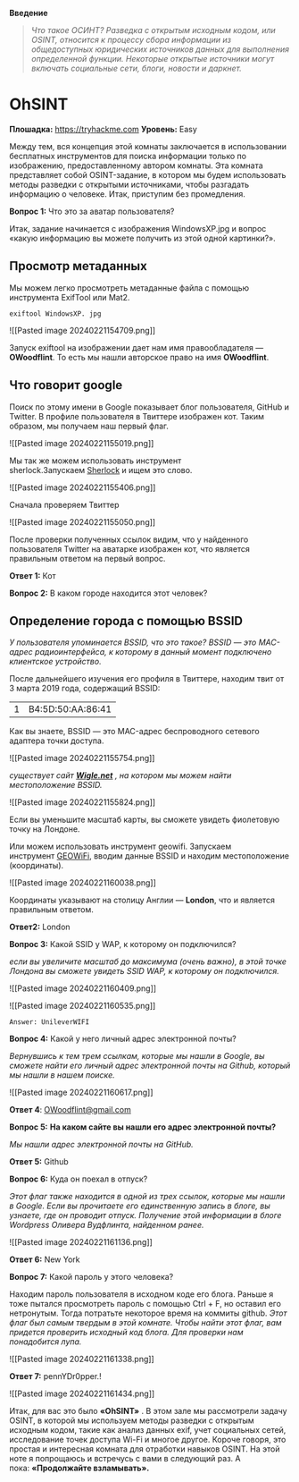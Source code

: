 
**Введение** 

>_Что такое ОСИНТ? Разведка с открытым исходным кодом, или OSINT, относится к процессу сбора информации из общедоступных юридических источников данных для выполнения определенной функции. Некоторые открытые источники могут включать социальные сети, блоги, новости и даркнет._


# OhSINT

**Плошадка:** https://tryhackme.com
**Уровень:** Easy

Между тем, вся концепция этой комнаты заключается в использовании бесплатных инструментов для поиска информации только по изображению, предоставленному автором комнаты. Эта комната представляет собой OSINT-задание, в котором мы будем использовать методы разведки с открытыми источниками, чтобы разгадать информацию о человеке. Итак, приступим без промедления.

**Вопрос 1:** Что это за аватар пользователя?

Итак, задание начинается с изображения WindowsXP.jpg и вопрос «какую информацию вы можете получить из этой одной картинки?».

## Просмотр метаданных

Мы можем легко просмотреть метаданные файла с помощью инструмента ExifTool или Mat2.

```
exiftool WindowsXP. jpg
```

![[Pasted image 20240221154709.png]]

Запуск exiftool на изображении дает нам имя правообладателя — **OWoodflint**. То есть мы нашли авторское право на имя **OWoodflint**.

## Что говорит google

Поиск по этому имени в Google показывает блог пользователя, GitHub и Twitter. В профиле пользователя в Твиттере изображен кот. Таким образом, мы получаем наш первый флаг.

![[Pasted image 20240221155019.png]]

Мы так же можем использовать инструмент sherlock.Запускаем [Sherlock](https://spy-soft.net/sherlock-kali-linux/) и ищем это слово.

![[Pasted image 20240221155406.png]]

Сначала проверяем Твиттер

![[Pasted image 20240221155050.png]]

После проверки полученных ссылок видим, что у найденного пользователя Twitter на аватарке изображен кот, что является правильным ответом на первый вопрос.

**Ответ 1:** Кот

**Вопрос 2:** В каком городе находится этот человек?

## Определение города с помощью BSSID

_У пользователя упоминается BSSID, что это такое? BSSID — это MAC-адрес радиоинтерфейса, к которому в данный момент подключено клиентское устройство._

После дальнейшего изучения его профиля в Твиттере, находим твит от 3 марта 2019 года, содержащий BSSID:

|   |   |
|---|---|
|1|B4:5D:50:AA:86:41|

Как вы знаете, BSSID — это MAC-адрес беспроводного сетевого адаптера точки доступа.

![[Pasted image 20240221155754.png]]

_существует сайт_ [**_Wigle.net_**](https://wigle.net/) _, на котором мы можем найти местоположение BSSID._[](https://wigle.net/)

![[Pasted image 20240221155824.png]]

Если вы уменьшите масштаб карты, вы сможете увидеть фиолетовую точку на Лондоне.

Или можем использовать инструмент geowifi. Запускаем инструмент [GEOWiFi](https://github.com/GONZOsint/geowifi "GEOWiFi"), вводим данные BSSID и находим местоположение (координаты).

![[Pasted image 20240221160038.png]]

Координаты указывают на столицу Англии — **London**, что и является правильным ответом.

**Ответ2:** London

**Вопрос 3:** Какой SSID у WAP, к которому он подключился?

_если вы увеличите масштаб до максимума (очень важно), в этой точке Лондона вы сможете увидеть SSID WAP, к которому он подключился._

![[Pasted image 20240221160409.png]]

![[Pasted image 20240221160535.png]]

```
Answer: UnileverWIFI
```

**Вопрос 4:** Какой у него личный адрес электронной почты?

_Вернувшись к тем трем ссылкам, которые мы нашли в Google, вы сможете найти его личный адрес электронной почты на Github, который мы нашли в нашем поиске._

![[Pasted image 20240221160617.png]]

**Ответ 4**: OWoodflint@gmail.com

**Вопрос 5:** **На каком сайте вы нашли его адрес электронной почты?**

_Мы нашли адрес электронной почты на GitHub._

**Ответ 5:** Github 

**Вопрос 6:** Куда он поехал в отпуск?

_Этот флаг также находится в одной из трех ссылок, которые мы нашли в Google. Если вы прочитаете его единственную запись в блоге, вы узнаете, где он проводит отпуск._ _Получение этой информации в блоге Wordpress Оливера Вудфлинта, найденном ранее._

![[Pasted image 20240221161136.png]]

**Ответ 6:**  New York

**Вопрос 7:** Какой пароль у этого человека?

Находим пароль пользователя в исходном коде его блога. Раньше я тоже пытался просмотреть пароль с помощью Ctrl + F, но оставил его нетронутым. Тогда потратьте некоторое время на коммиты github. _Этот флаг был самым твердым в этой комнате. Чтобы найти этот флаг, вам придется проверить исходный код блога. Для проверки нам понадобится лупа._

![[Pasted image 20240221161338.png]]

**Ответ 7:** pennYDr0pper.!

![[Pasted image 20240221161434.png]]

Итак, для вас это было **«OhSINT»** . В этом зале мы рассмотрели задачу OSINT, в которой мы используем методы разведки с открытым исходным кодом, такие как анализ данных exif, учет социальных сетей, исследование точек доступа Wi-Fi и многое другое. Короче говоря, это простая и интересная комната для отработки навыков OSINT. На этой ноте я попрощаюсь и встречусь с вами в следующий раз. А пока: **«Продолжайте взламывать».**